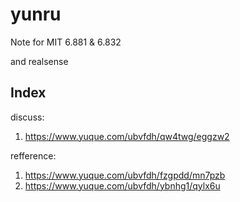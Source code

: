 # yunru
 Note for MIT 6.881 & 6.832
 
and realsense 



## Index
discuss:
1. https://www.yuque.com/ubvfdh/qw4twg/eggzw2

refference:
1. https://www.yuque.com/ubvfdh/fzgpdd/mn7pzb
2. https://www.yuque.com/ubvfdh/ybnhg1/qylx6u